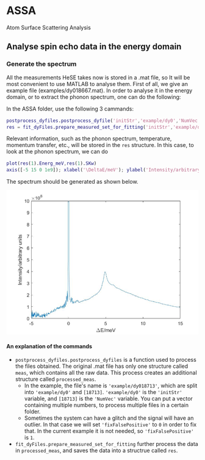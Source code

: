 # ASSA

Atom Surface Scattering Analysis

## Analyse spin echo data in the energy domain

### Generate the spectrum

All the measurements HeSE takes now is stored in a .mat file, so It will be most convenient to use MATLAB to analyse them. First of all, we give an example file (examples/dy018667.mat). In order to analyse it in the energy domain, or to extract the phonon spectrum, one can do the following:

In the ASSA folder, use the following 3 cammands:

```matlab
postprocess_dyfiles.postprocess_dyfile('initStr','example/dy0','NumVec',[18713],'fixFalsePositive',1);
res = fit_dyFiles.prepare_measured_set_for_fitting('initStr','example/dy0','NumVec',[18713]);
```
Relevant information, such as the phonon spectrum, temperature, momentum transfer, etc., will be stored in the `res` structure. In this case, to look at the phonon spectrum, we can do

```matlab
plot(res(1).Energ_meV,res(1).SKw)
axis([-5 15 0 1e9]); xlabel('\DeltaE/meV'); ylabel('Intensity/arbitrary units');
```

The spectrum should be generated as shown below.

![some test figures](https://github.com/liuboyao16/test/blob/main/examples/dy018713.jpg)

#### An explanation of the commands

* `postprocess_dyfiles.postprocess_dyfiles` is a function used to process the files obtained. The original .mat file has only one structure called `meas`, which contains all the raw data. This process creates an additional structure called `processed_meas`.
  * In the example, the file's name is `'example/dy018713'`, which are split into `'example/dy0'` and `[18713]`. `'example/dy0'` is the `'initStr'` variable, and `[18713]` is the `'NumVec'` variable. You can put a vector containing multiple numbers, to process multiple files in a certain folder. 
  * Sometimes the system can have a glitch and the signal will have an outlier. In that case we will set `'fixFalsePositive'` to `0` in order to fix that. In the current example it is not needed, so `'fixFalsePositive'` is `1`.
* `fit_dyFiles.prepare_measured_set_for_fitting` further process the data in `processed_meas`, and saves the data into a structrue called `res`.
